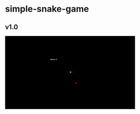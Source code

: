 # simple-snake-game

## v1.0

![](https://github.com/gunnaryonker/simple-snake-game/blob/main/snake_game_example.gif)
